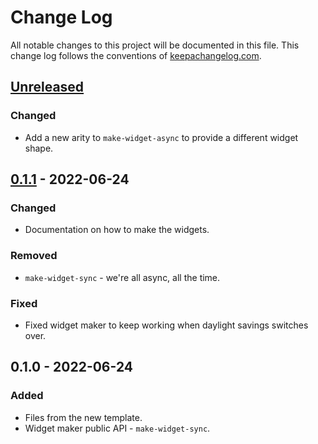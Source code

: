 # Change Log
All notable changes to this project will be documented in this file. This change log follows the conventions of [keepachangelog.com](http://keepachangelog.com/).

## [Unreleased]
### Changed
- Add a new arity to `make-widget-async` to provide a different widget shape.

## [0.1.1] - 2022-06-24
### Changed
- Documentation on how to make the widgets.

### Removed
- `make-widget-sync` - we're all async, all the time.

### Fixed
- Fixed widget maker to keep working when daylight savings switches over.

## 0.1.0 - 2022-06-24
### Added
- Files from the new template.
- Widget maker public API - `make-widget-sync`.

[Unreleased]: https://sourcehost.site/your-name/slink/compare/0.1.1...HEAD
[0.1.1]: https://sourcehost.site/your-name/slink/compare/0.1.0...0.1.1

